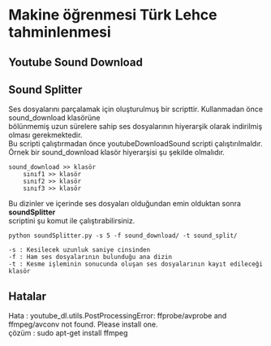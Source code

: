 # Makine öğrenmesi Türk Lehce tahminlenmesi


## Youtube Sound Download




## Sound Splitter

Ses dosyalarını parçalamak için oluşturulmuş bir scripttir. Kullanmadan önce sound_download klasörüne   
bölünmemiş uzun sürelere sahip ses dosyalarının hiyerarşik olarak indirilmiş olması gerekmektedir.  
Bu scripti çalıştırmadan önce youtubeDownloadSound scripti çalıştırılmaldır.  
Örnek bir sound_download klasör hiyerarşisi şu şekilde olmalıdır.  
```
sound_download >> klasör
    sınıf1 >> klasör
    sınıf2 >> klasör
    sınıf3 >> klasör
```
Bu dizinler ve içerinde ses dosyaları olduğundan emin olduktan sonra **soundSplitter**  
scriptini şu komut ile çalıştırabilirsiniz.

``` 
python soundSplitter.py -s 5 -f sound_download/ -t sound_split/

-s : Kesilecek uzunluk saniye cinsinden
-f : Ham ses dosyalarının bulunduğu ana dizin
-t : Kesme işleminin sonucunda oluşan ses dosyalarının kayıt edileceği klasör

```

## Hatalar

Hata : youtube_dl.utils.PostProcessingError: ffprobe/avprobe and ffmpeg/avconv not found. Please install one.  
çözüm : sudo apt-get install ffmpeg  
